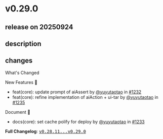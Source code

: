 # v0.29.0

## release on 20250924
## description
## changes
What's Changed

New Features 🎉

* feat(core): update prompt of aiAssert by <a class="user-mention notranslate" data-hovercard-type="user" data-hovercard-url="/users/yuyutaotao/hovercard" data-octo-click="hovercard-link-click" data-octo-dimensions="link_type:self" href="https://github.com/yuyutaotao">@yuyutaotao</a> in <a class="issue-link js-issue-link" data-error-text="Failed to load title" data-id="3439444843" data-permission-text="Title is private" data-url="https://github.com/web-infra-dev/midscene/issues/1232" data-hovercard-type="pull_request" data-hovercard-url="/web-infra-dev/midscene/pull/1232/hovercard" href="https://github.com/web-infra-dev/midscene/pull/1232">#1232</a>
* feat(core): refine implementation of aiAction + ui-tar by <a class="user-mention notranslate" data-hovercard-type="user" data-hovercard-url="/users/yuyutaotao/hovercard" data-octo-click="hovercard-link-click" data-octo-dimensions="link_type:self" href="https://github.com/yuyutaotao">@yuyutaotao</a> in <a class="issue-link js-issue-link" data-error-text="Failed to load title" data-id="3444139155" data-permission-text="Title is private" data-url="https://github.com/web-infra-dev/midscene/issues/1235" data-hovercard-type="pull_request" data-hovercard-url="/web-infra-dev/midscene/pull/1235/hovercard" href="https://github.com/web-infra-dev/midscene/pull/1235">#1235</a>

Document 📖

* docs(core): set cache polify for deploy by <a class="user-mention notranslate" data-hovercard-type="user" data-hovercard-url="/users/yuyutaotao/hovercard" data-octo-click="hovercard-link-click" data-octo-dimensions="link_type:self" href="https://github.com/yuyutaotao">@yuyutaotao</a> in <a class="issue-link js-issue-link" data-error-text="Failed to load title" data-id="3443379028" data-permission-text="Title is private" data-url="https://github.com/web-infra-dev/midscene/issues/1233" data-hovercard-type="pull_request" data-hovercard-url="/web-infra-dev/midscene/pull/1233/hovercard" href="https://github.com/web-infra-dev/midscene/pull/1233">#1233</a>

<strong>Full Changelog</strong>: <a class="commit-link" href="https://github.com/web-infra-dev/midscene/compare/v0.28.11...v0.29.0"><tt>v0.28.11...v0.29.0</tt></a>

